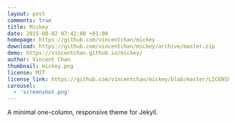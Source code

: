 ```yaml
---
layout: post
comments: true
title: Mickey
date: 2015-08-02 07:42:00 +01:00
homepage: https://github.com/vincentchan/mickey
download: https://github.com/vincentchan/mickey/archive/master.zip
demo: https://vincentchan.github.io/mickey/
author: Vincent Chan
thumbnail: mickey.png
license: MIT
license_link: https://github.com/vincentchan/mickey/blob/master/LICENSE.md
carousel:
  - 'screenshot.png'
---
```


A minimal one-column, responsive theme for Jekyll.
